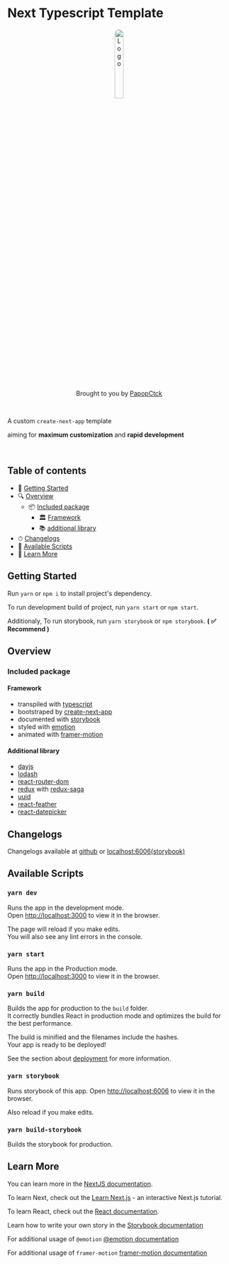 <h1>
 Next Typescript Template
</h1>

<div align="center"><img alt="Logo" style="border-radius:50%" src="https://avatars.githubusercontent.com/u/10653386?v=4" width="20%" /></div>
<br/>
<p align="center">Brought to you by <a href="https://github.com/PapopCtck">PapopCtck</a></p>
<br/>
<p >A custom <code>create-next-app</code> template</p>
<p >aiming for <strong>maximum customization</strong> and <strong>rapid development</strong></p>


<br/>

## Table of contents

- 🚀 [Getting Started](#getting-started)
- 🔍 [Overview](#overview)
  - 📦 [Included package](#included-package)
    - 🏛 [Framework](#framework)
    - 📚 [additional library](#additional-library)
- ⏱ [Changelogs](#changelogs)
- 📒 [Available Scripts](#available-scripts)
- 📖 [Learn More](#learn-more)

## Getting Started

Run `yarn` or `npm i` to install project's dependency. 

To run development build of project, run `yarn start` or `npm start`.

Additionaly, To run storybook, run `yarn storybook` or `npm storybook`. **( ✅ Recommend )**

## Overview

### Included package

#### Framework
 - transpiled with [typescript](https://www.typescriptlang.org/docs/)
 - bootstraped by [create-next-app](https://facebook.github.io/create-react-app/docs/getting-started)
 - documented with [storybook](https://storybook.js.org/docs/react/get-started/introduction)
 - styled with [emotion](https://emotion.sh/docs/introduction)
 - animated with [framer-motion](https://www.framer.com/api/motion/)

#### Additional library

- [dayjs](https://day.js.org/)
- [lodash](https://lodash.com/docs/4.17.15)
- [react-router-dom](https://reactrouter.com/web/guides/quick-start)
- [redux](https://react-redux.js.org/) with [redux-saga](https://redux-saga.js.org/)
- [uuid](https://github.com/uuidjs/uuid#readme)
- [react-feather](https://feathericons.com/)
- [react-datepicker](https://reactdatepicker.com/)

## Changelogs

Changelogs available at [github](https://github.com/PapopCtck/Next-Template/releases) or [localhost:6006(storybook)](http://localhost:6006/?path=/story/documentation-changelog--page)

## Available Scripts

### `yarn dev`

Runs the app in the development mode.\
Open [http://localhost:3000](http://localhost:3000) to view it in the browser.

The page will reload if you make edits.\
You will also see any lint errors in the console.

### `yarn start`

Runs the app in the Production mode.\
Open [http://localhost:3000](http://localhost:3000) to view it in the browser.

### `yarn build`

Builds the app for production to the `build` folder.\
It correctly bundles React in production mode and optimizes the build for the best performance.

The build is minified and the filenames include the hashes.\
Your app is ready to be deployed!

See the section about [deployment](https://facebook.github.io/create-react-app/docs/deployment) for more information.

### `yarn storybook`

Runs storybook of this app.
Open [http://localhost:6006](http://localhost:6006) to view it in the browser.

Also reload if you make edits.

### `yarn build-storybook`

Builds the storybook for production.
## Learn More

You can learn more in the [NextJS documentation](https://nextjs.org/docs).

To learn Next, check out the [Learn Next.js](https://nextjs.org/learn) - an interactive Next.js tutorial.

To learn React, check out the [React documentation](https://reactjs.org/).

Learn how to write your own story in the [Storybook documentation](https://storybook.js.org/docs/react/get-started/introduction)

For additional usage of `@emotion` [@emotion documentation](https://emotion.sh/docs/introduction)

For additional usage of `framer-motion` [framer-motion documentation](https://www.framer.com/api/motion/)
